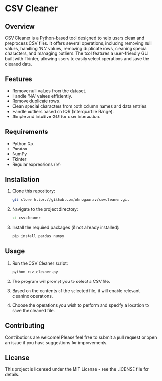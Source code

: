 # CSV Cleaner

## Overview

CSV Cleaner is a Python-based tool designed to help users clean and preprocess CSV files. It offers several operations, including removing null values, handling 'NA' values, removing duplicate rows, cleaning special characters, and managing outliers. The tool features a user-friendly GUI built with Tkinter, allowing users to easily select operations and save the cleaned data.

## Features

- Remove null values from the dataset.
- Handle 'NA' values efficiently.
- Remove duplicate rows.
- Clean special characters from both column names and data entries.
- Handle outliers based on IQR (Interquartile Range).
- Simple and intuitive GUI for user interaction.

## Requirements

- Python 3.x
- Pandas
- NumPy
- Tkinter
- Regular expressions (re)

## Installation

1. Clone this repository:

   ```bash
   git clone https://github.com/ohnogaurav/csvcleaner.git
2. Navigate to the project directory:
   ```bash
   cd csvcleaner
3. Install the required packages (if not already installed):
   ````bash
   pip install pandas numpy
## Usage

1. Run the CSV Cleaner script:
   ````bash
   python csv_cleaner.py
2. The program will prompt you to select a CSV file.

3. Based on the contents of the selected file, it will enable relevant cleaning operations.

4. Choose the operations you wish to perform and specify a location to save the cleaned file.


## Contributing
Contributions are welcome! Please feel free to submit a pull request or open an issue if you have suggestions for improvements.

## License
This project is licensed under the MIT License - see the LICENSE file for details.

